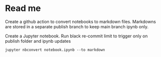 # Read me

Create a github action to convert notebooks to markdown files.
Markdowns are stored in a separate publish branch to keep main branch ipynb only.

Create a Jupyter notebook.
Run black
re-commit
limit to trigger only on publish folder and ipynb updates

`jupyter nbconvert notebook.ipynb --to markdown`